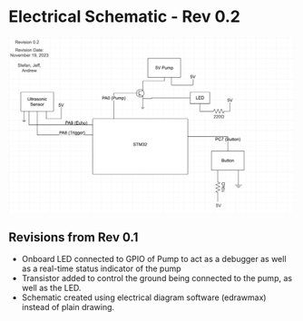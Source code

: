 # Electrical Schematic - Rev 0.2

![rev2](Images/Electrical.png)

## Revisions from Rev 0.1
- Onboard LED connected to GPIO of Pump to act as a debugger as well as a real-time status indicator of the pump
- Transistor added to control the ground being connected to the pump, as well as the LED.
- Schematic created using electrical diagram software (edrawmax) instead of plain drawing.